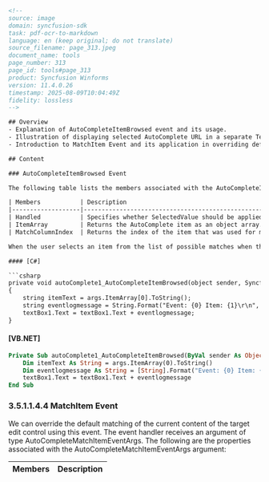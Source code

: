 ```html
<!-- 
source: image
domain: syncfusion-sdk
task: pdf-ocr-to-markdown
language: en (keep original; do not translate)
source_filename: page_313.jpeg
document_name: tools
page_number: 313
page_id: tools#page_313
product: Syncfusion Winforms
version: 11.4.0.26
timestamp: 2025-08-09T10:04:49Z
fidelity: lossless
-->

## Overview
- Explanation of AutoCompleteItemBrowsed event and its usage.
- Illustration of displaying selected AutoComplete URL in a separate TextBox using C# and VB.NET code examples.
- Introduction to MatchItem Event and its application in overriding default matching in target edit control.

## Content

### AutoCompleteItemBrowsed Event

The following table lists the members associated with the AutoCompleteItemBrowsed event and their descriptions:

| Members           | Description                                                                 |
|-------------------|-----------------------------------------------------------------------------|
| Handled           | Specifies whether SelectedValue should be applied to the target control. This can be used only with AutoCompleteItemSelected. |
| ItemArray         | Returns the AutoComplete item as an object array.                          |
| MatchColumnIndex  | Returns the index of the item that was used for matching.                 |

When the user selects an item from the list of possible matches when the AutoComplete is set to AutoSuggest, we can display the selected URL in a separate TextBox. The following code illustrates this:

#### [C#]

```csharp
private void autoComplete1_AutoCompleteItemBrowsed(object sender, Syncfusion.Windows.Forms.Tools.AutoCompleteItemEventArgs args)
{
    string itemText = args.ItemArray[0].ToString();
    string eventlogmessage = String.Format("Event: {0} Item: {1}\r\n", "AutoCompleteItemSelected", itemText);
    textBox1.Text = textBox1.Text + eventlogmessage;
}
```

#### [VB.NET]

```vb
Private Sub autoComplete1_AutoCompleteItemBrowsed(ByVal sender As Object, ByVal args As Syncfusion.Windows.Forms.Tools.AutoCompleteItemEventArgs)
    Dim itemText As String = args.ItemArray(0).ToString()
    Dim eventlogmessage As String = [String].Format("Event: {0} Item: {1}" & Chr(13) & "" & Chr(10) & "", "AutoCompleteItemSelected", itemText)
    textBox1.Text = textBox1.Text + eventlogmessage
End Sub
```

### 3.5.1.1.4.4 MatchItem Event

We can override the default matching of the current content of the target edit control using this event. The event handler receives an argument of type AutoCompleteMatchItemEventArgs. The following are the properties associated with the AutoCompleteMatchItemEventArgs argument:

| Members          | Description                                        |
|------------------|----------------------------------------------------|

<!-- tags: [Syncfusion Winforms, AutoComplete, AutoCompleteItemEventArgs, MatchItem Event] keywords: [AutoCompleteItemBrowsed, C#, VB.NET, textBox, AutoCompleteItemSelected, eventlogmessage, MatchColumnIndex, AutoCompleteMatchItemEventArgs] -->
```
